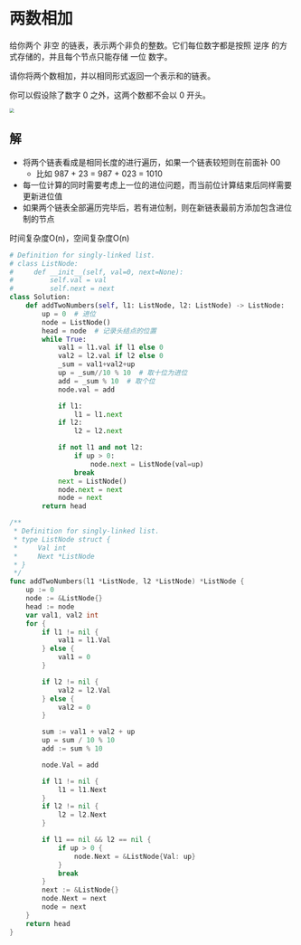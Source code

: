 # 两数相加

给你两个 非空 的链表，表示两个非负的整数。它们每位数字都是按照 逆序 的方式存储的，并且每个节点只能存储 一位 数字。

请你将两个数相加，并以相同形式返回一个表示和的链表。

你可以假设除了数字 0 之外，这两个数都不会以 0 开头。

<img src="https://markdown-1303167219.cos.ap-shanghai.myqcloud.com/addtwonumber1.jpg" style="zoom:50%;" />

## 解

- 将两个链表看成是相同长度的进行遍历，如果一个链表较短则在前面补 00
    - 比如 987 + 23 = 987 + 023 = 1010
- 每一位计算的同时需要考虑上一位的进位问题，而当前位计算结束后同样需要更新进位值
- 如果两个链表全部遍历完毕后，若有进位制，则在新链表最前方添加包含进位制的节点

时间复杂度O(n)，空间复杂度O(n)

```python
# Definition for singly-linked list.
# class ListNode:
#     def __init__(self, val=0, next=None):
#         self.val = val
#         self.next = next
class Solution:
    def addTwoNumbers(self, l1: ListNode, l2: ListNode) -> ListNode:
        up = 0  # 进位
        node = ListNode()
        head = node  # 记录头结点的位置
        while True:
            val1 = l1.val if l1 else 0
            val2 = l2.val if l2 else 0
            _sum = val1+val2+up
            up = _sum//10 % 10  # 取十位为进位
            add = _sum % 10  # 取个位
            node.val = add

            if l1:
                l1 = l1.next
            if l2:
                l2 = l2.next

            if not l1 and not l2:
                if up > 0:
                    node.next = ListNode(val=up)
                break
            next = ListNode()
            node.next = next
            node = next
        return head
```

```go
/**
 * Definition for singly-linked list.
 * type ListNode struct {
 *     Val int
 *     Next *ListNode
 * }
 */
func addTwoNumbers(l1 *ListNode, l2 *ListNode) *ListNode {
    up := 0
	node := &ListNode{}
	head := node
	var val1, val2 int
	for {
		if l1 != nil {
			val1 = l1.Val
		} else {
			val1 = 0
		}

		if l2 != nil {
			val2 = l2.Val
		} else {
			val2 = 0
		}

		sum := val1 + val2 + up
		up = sum / 10 % 10
		add := sum % 10

		node.Val = add

		if l1 != nil {
			l1 = l1.Next
		}
		if l2 != nil {
			l2 = l2.Next
		}

		if l1 == nil && l2 == nil {
			if up > 0 {
				node.Next = &ListNode{Val: up}
			}
			break
		}
		next := &ListNode{}
		node.Next = next
		node = next
	}
	return head
}
```


